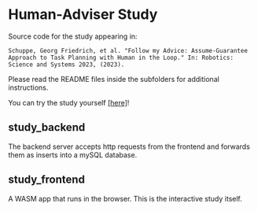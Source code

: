 # Human-Adviser Study

Source code for the study appearing in:

```
Schuppe, Georg Friedrich, et al. "Follow my Advice: Assume-Guarantee Approach to Task Planning with Human in the Loop." In: Robotics: Science and Systems 2023, (2023).
```

Please read the README files inside the subfolders for additional instructions. 

You can try the study yourself [[here]](https://kth-rpl-planiacs.github.io/human-adviser-study/)!

## study_backend

The backend server accepts http requests from the frontend and forwards them as inserts into a mySQL database.

## study_frontend

A WASM app that runs in the browser. This is the interactive study itself.
